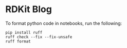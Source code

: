 # RDKit Blog

To format python code in notebooks, run the following:

```shell
pip install ruff
ruff check --fix --fix-unsafe
ruff format
```
